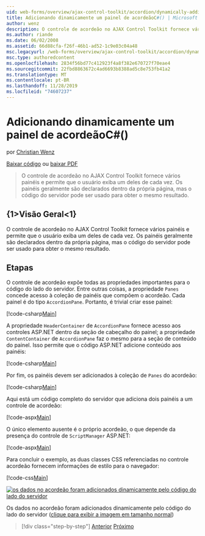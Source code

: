 ```yaml
---
uid: web-forms/overview/ajax-control-toolkit/accordion/dynamically-adding-an-accordion-pane-cs
title: Adicionando dinamicamente um painel de acordeãoC#() | Microsoft Docs
author: wenz
description: O controle de acordeão no AJAX Control Toolkit fornece vários painéis e permite que o usuário exiba um deles de cada vez. Os painéis geralmente são declarados com w...
ms.author: riande
ms.date: 06/02/2008
ms.assetid: 66d88cfa-f26f-46b1-ad52-1c9e03c04a48
msc.legacyurl: /web-forms/overview/ajax-control-toolkit/accordion/dynamically-adding-an-accordion-pane-cs
msc.type: authoredcontent
ms.openlocfilehash: 2834f56bd77c412923f4a8f382e670727f70eae4
ms.sourcegitcommit: 22fbd8863672c4ad6693b8388ad5c8e753fb41a2
ms.translationtype: MT
ms.contentlocale: pt-BR
ms.lasthandoff: 11/28/2019
ms.locfileid: "74607237"
---
```

# <a name="dynamically-adding-an-accordion-pane-c"></a>Adicionando dinamicamente um painel de acordeãoC#()

por [Christian Wenz](https://github.com/wenz)

[Baixar código](https://download.microsoft.com/download/5/6/d/56d50cef-2011-4c8f-9891-7edc6dc57df9/Accordion2.cs.zip) ou [baixar PDF](https://download.microsoft.com/download/6/7/1/6718d452-ff89-4d3f-a90e-c74ec2d636a3/accordion2CS.pdf)

> O controle de acordeão no AJAX Control Toolkit fornece vários painéis e permite que o usuário exiba um deles de cada vez. Os painéis geralmente são declarados dentro da própria página, mas o código do servidor pode ser usado para obter o mesmo resultado.

## <a name="overview"></a>{1&gt;Visão Geral&lt;1}

O controle de acordeão no AJAX Control Toolkit fornece vários painéis e permite que o usuário exiba um deles de cada vez. Os painéis geralmente são declarados dentro da própria página, mas o código do servidor pode ser usado para obter o mesmo resultado.

## <a name="steps"></a>Etapas

O controle de acordeão expõe todas as propriedades importantes para o código do lado do servidor. Entre outras coisas, a propriedade `Panes` concede acesso à coleção de painéis que compõem o acordeão. Cada painel é do tipo `AccordionPane`. Portanto, é trivial criar esse painel:

[!code-csharp[Main](dynamically-adding-an-accordion-pane-cs/samples/sample1.cs)]

A propriedade `HeaderContainer` de `AccordionPane` fornece acesso aos controles ASP.NET dentro da seção de cabeçalho do painel; a propriedade `ContentContainer` de `AccordionPane` faz o mesmo para a seção de conteúdo do painel. Isso permite que o código ASP.NET adicione conteúdo aos painéis:

[!code-csharp[Main](dynamically-adding-an-accordion-pane-cs/samples/sample2.cs)]

Por fim, os painéis devem ser adicionados à coleção de `Panes` do acordeão:

[!code-csharp[Main](dynamically-adding-an-accordion-pane-cs/samples/sample3.cs)]

Aqui está um código completo do servidor que adiciona dois painéis a um controle de acordeão:

[!code-aspx[Main](dynamically-adding-an-accordion-pane-cs/samples/sample4.aspx)]

O único elemento ausente é o próprio acordeão, o que depende da presença do controle de `ScriptManager` ASP.NET:

[!code-aspx[Main](dynamically-adding-an-accordion-pane-cs/samples/sample5.aspx)]

Para concluir o exemplo, as duas classes CSS referenciadas no controle acordeão fornecem informações de estilo para o navegador:

[!code-css[Main](dynamically-adding-an-accordion-pane-cs/samples/sample6.css)]

[![os dados no acordeão foram adicionados dinamicamente pelo código do lado do servidor](dynamically-adding-an-accordion-pane-cs/_static/image2.png)](dynamically-adding-an-accordion-pane-cs/_static/image1.png)

Os dados no acordeão foram adicionados dinamicamente pelo código do lado do servidor ([clique para exibir a imagem em tamanho normal](dynamically-adding-an-accordion-pane-cs/_static/image3.png))

> [!div class="step-by-step"]
> [Anterior](databinding-to-an-accordion-cs.md)
> [Próximo](databinding-to-an-accordion-vb.md)
